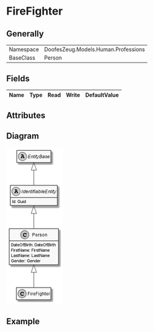 ﻿# FireFighter

## Generally

|||
|:-|:-|
|Namespace|DoofesZeug.Models.Human.Professions|
|BaseClass|Person|

## Fields

|Name|Type|Read|Write|DefaultValue|
|:---|:---|:--:|:---:|:-----------|

## Attributes

## Diagram

![FireFighter.png](./FireFighter.png "FireFighter")

## Example

